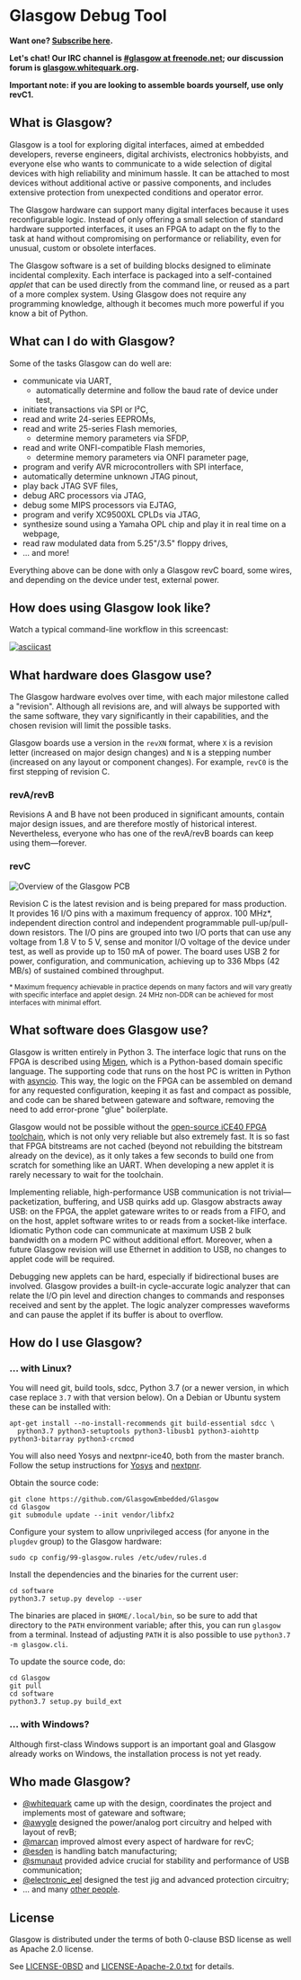 # Glasgow Debug Tool

**Want one? [Subscribe here](https://mailchi.mp/44980ff6f0ab/glasgow-announcements).**

**Let's chat! Our IRC channel is [#glasgow at freenode.net](https://webchat.freenode.net/?channels=glasgow); our discussion forum is [glasgow.whitequark.org](https://glasgow.whitequark.org/).**

**Important note: if you are looking to assemble boards yourself, use only revC1.**

## What is Glasgow?

Glasgow is a tool for exploring digital interfaces, aimed at embedded developers, reverse engineers, digital archivists, electronics hobbyists, and everyone else who wants to communicate to a wide selection of digital devices with high reliability and minimum hassle. It can be attached to most devices without additional active or passive components, and includes extensive protection from unexpected conditions and operator error.

The Glasgow hardware can support many digital interfaces because it uses reconfigurable logic. Instead of only offering a small selection of standard hardware supported interfaces, it uses an FPGA to adapt on the fly to the task at hand without compromising on performance or reliability, even for unusual, custom or obsolete interfaces.

The Glasgow software is a set of building blocks designed to eliminate incidental complexity. Each interface is packaged into a self-contained *applet* that can be used directly from the command line, or reused as a part of a more complex system. Using Glasgow does not require any programming knowledge, although it becomes much more powerful if you know a bit of Python.

## What can I do with Glasgow?

Some of the tasks Glasgow can do well are:

  * communicate via UART,
    * automatically determine and follow the baud rate of device under test,
  * initiate transactions via SPI or I²C,
  * read and write 24-series EEPROMs,
  * read and write 25-series Flash memories,
    * determine memory parameters via SFDP,
  * read and write ONFI-compatible Flash memories,
    * determine memory parameters via ONFI parameter page,
  * program and verify AVR microcontrollers with SPI interface,
  * automatically determine unknown JTAG pinout,
  * play back JTAG SVF files,
  * debug ARC processors via JTAG,
  * debug some MIPS processors via EJTAG,
  * program and verify XC9500XL CPLDs via JTAG,
  * synthesize sound using a Yamaha OPL chip and play it in real time on a webpage,
  * read raw modulated data from 5.25"/3.5" floppy drives,
  * ... and more!

Everything above can be done with only a Glasgow revC board, some wires, and depending on the device under test, external power.

## How does using Glasgow look like?

Watch a typical command-line workflow in this screencast:

[![asciicast](https://asciinema.org/a/i9edqaUBVLLw7mRZCpdxe91Fu.svg)](https://asciinema.org/a/i9edqaUBVLLw7mRZCpdxe91Fu)

## What hardware does Glasgow use?

The Glasgow hardware evolves over time, with each major milestone called a "revision". Although all revisions are, and will always be supported with the same software, they vary significantly in their capabilities, and the chosen revision will limit the possible tasks.

Glasgow boards use a version in the `revXN` format, where `X` is a revision letter (increased on major design changes) and `N` is a stepping number (increased on any layout or component changes). For example, `revC0` is the first stepping of revision C.

### revA/revB

Revisions A and B have not been produced in significant amounts, contain major design issues, and are therefore mostly of historical interest. Nevertheless, everyone who has one of the revA/revB boards can keep using them—forever.

### revC

![Overview of the Glasgow PCB](hardware/boards/glasgow/3drender-readme.png)

Revision C is the latest revision and is being prepared for mass production. It provides 16 I/O pins with a maximum frequency of approx. 100 MHz\*, independent direction control and independent programmable pull-up/pull-down resistors. The I/O pins are grouped into two I/O ports that can use any voltage from 1.8 V to 5 V, sense and monitor I/O voltage of the device under test, as well as provide up to 150 mA of power. The board uses USB 2 for power, configuration, and communication, achieving up to 336 Mbps (42 MB/s) of sustained combined throughput.

<sub>\* Maximum frequency achievable in practice depends on many factors and will vary greatly with specific interface and applet design. 24 MHz non-DDR can be achieved for most interfaces with minimal effort.</sub>

## What software does Glasgow use?

Glasgow is written entirely in Python 3. The interface logic that runs on the FPGA is described using [Migen](https://m-labs.hk/migen/), which is a Python-based domain specific language. The supporting code that runs on the host PC is written in Python with [asyncio](https://docs.python.org/3/library/asyncio.html). This way, the logic on the FPGA can be assembled on demand for any requested configuration, keeping it as fast and compact as possible, and code can be shared between gateware and software, removing the need to add error-prone "glue" boilerplate.

Glasgow would not be possible without the [open-source iCE40 FPGA toolchain](http://www.clifford.at/icestorm/), which is not only very reliable but also extremely fast. It is so fast that FPGA bitstreams are not cached (beyond not rebuilding the bitstream already on the device), as it only takes a few seconds to build one from scratch for something like an UART. When developing a new applet it is rarely necessary to wait for the toolchain.

Implementing reliable, high-performance USB communication is not trivial—packetization, buffering, and USB quirks add up. Glasgow abstracts away USB: on the FPGA, the applet gateware writes to or reads from a FIFO, and on the host, applet software writes to or reads from a socket-like interface. Idiomatic Python code can communicate at maximum USB 2 bulk bandwidth on a modern PC without additional effort. Moreover, when a future Glasgow revision will use Ethernet in addition to USB, no changes to applet code will be required.

Debugging new applets can be hard, especially if bidirectional buses are involved. Glasgow provides a built-in cycle-accurate logic analyzer that can relate the I/O pin level and direction changes to commands and responses received and sent by the applet. The logic analyzer compresses waveforms and can pause the applet if its buffer is about to overflow.

## How do I use Glasgow?

### ... with Linux?

You will need git, build tools, sdcc, Python 3.7 (or a newer version, in which case replace `3.7` with that version below). On a Debian or Ubuntu system these can be installed with:

    apt-get install --no-install-recommends git build-essential sdcc \
      python3.7 python3-setuptools python3-libusb1 python3-aiohttp python3-bitarray python3-crcmod

You will also need Yosys and nextpnr-ice40, both from the master branch. Follow the setup instructions for [Yosys](https://github.com/yosysHQ/yosys/#setup) and [nextpnr](https://github.com/YosysHQ/nextpnr/#nextpnr-ice40).

Obtain the source code:

    git clone https://github.com/GlasgowEmbedded/Glasgow
    cd Glasgow
    git submodule update --init vendor/libfx2

Configure your system to allow unprivileged access (for anyone in the `plugdev` group) to the Glasgow hardware:

    sudo cp config/99-glasgow.rules /etc/udev/rules.d

Install the dependencies and the binaries for the current user:

    cd software
    python3.7 setup.py develop --user

The binaries are placed in `$HOME/.local/bin`, so be sure to add that directory to the `PATH` environment variable; after this, you can run `glasgow` from a terminal. Instead of adjusting `PATH` it is also possible to use `python3.7 -m glasgow.cli`.

To update the source code, do:

    cd Glasgow
    git pull
    cd software
    python3.7 setup.py build_ext

### ... with Windows?

Although first-class Windows support is an important goal and Glasgow already works on Windows, the installation process is not yet ready.

## Who made Glasgow?

  * [@whitequark](https://github.com/whitequark) came up with the design, coordinates the project and implements most of gateware and software;
  * [@awygle](https://github.com/awygle) designed the power/analog port circuitry and helped with layout of revB;
  * [@marcan](https://github.com/marcan) improved almost every aspect of hardware for revC;
  * [@esden](https://github.com/esden) is handling batch manufacturing;
  * [@smunaut](https://github.com/smunaut) provided advice crucial for stability and performance of USB communication;
  * [@electronic_eel](https://github.com/electronic_eel) designed the test jig and advanced protection circuitry;
  * ... and many [other people](https://github.com/GlasgowEmbedded/Glasgow/graphs/contributors).

## License

Glasgow is distributed under the terms of both 0-clause BSD license as well as Apache 2.0 license.

See [LICENSE-0BSD](LICENSE-0BSD.txt) and [LICENSE-Apache-2.0.txt](LICENSE-Apache-2.0.txt) for details.
